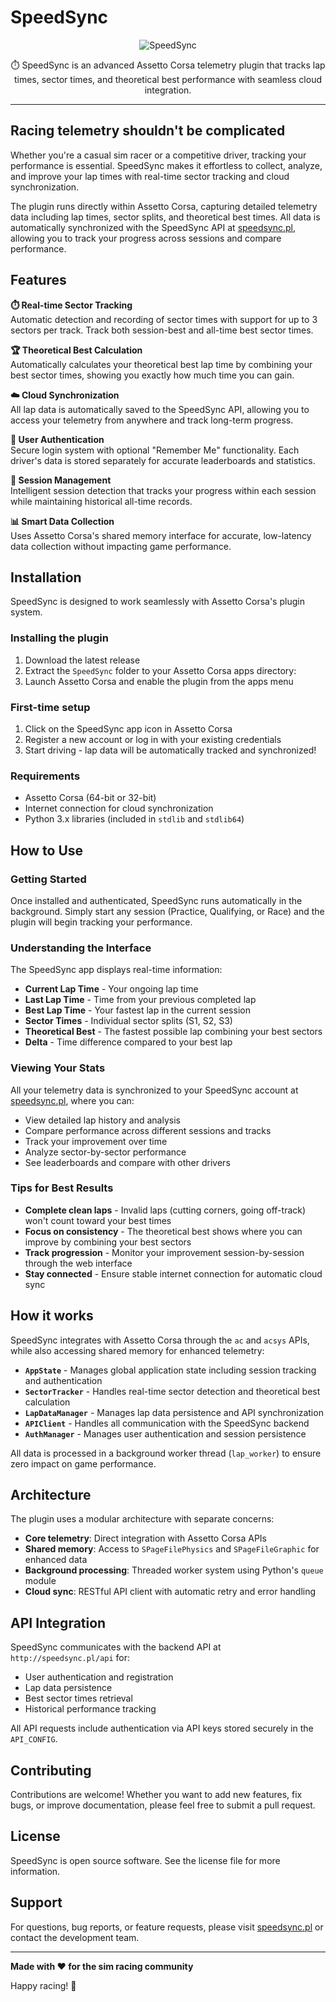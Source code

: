 # SpeedSync

<p align="center">
  <picture>
    <img alt="SpeedSync" src="http://speedsync.pl/github/banner.jpg">
  </picture>
</p>

<p align="center">
  ⏱️ SpeedSync is an advanced Assetto Corsa telemetry plugin that tracks lap times, sector times, and theoretical best performance with seamless cloud integration.
</p>

---

## Racing telemetry shouldn't be complicated

Whether you're a casual sim racer or a competitive driver, tracking your performance is essential. SpeedSync makes it effortless to collect, analyze, and improve your lap times with real-time sector tracking and cloud synchronization.

The plugin runs directly within Assetto Corsa, capturing detailed telemetry data including lap times, sector splits, and theoretical best times. All data is automatically synchronized with the SpeedSync API at [speedsync.pl](http://speedsync.pl), allowing you to track your progress across sessions and compare performance.

## Features

**⏱️ Real-time Sector Tracking**  
Automatic detection and recording of sector times with support for up to 3 sectors per track. Track both session-best and all-time best sector times.

**🏆 Theoretical Best Calculation**  
Automatically calculates your theoretical best lap time by combining your best sector times, showing you exactly how much time you can gain.

**☁️ Cloud Synchronization**  
All lap data is automatically saved to the SpeedSync API, allowing you to access your telemetry from anywhere and track long-term progress.

**👤 User Authentication**  
Secure login system with optional "Remember Me" functionality. Each driver's data is stored separately for accurate leaderboards and statistics.

**🔄 Session Management**  
Intelligent session detection that tracks your progress within each session while maintaining historical all-time records.

**📊 Smart Data Collection**  
Uses Assetto Corsa's shared memory interface for accurate, low-latency data collection without impacting game performance.

## Installation

SpeedSync is designed to work seamlessly with Assetto Corsa's plugin system.

### Installing the plugin

1. Download the latest release
2. Extract the `SpeedSync` folder to your Assetto Corsa apps directory:
3. Launch Assetto Corsa and enable the plugin from the apps menu

### First-time setup

1. Click on the SpeedSync app icon in Assetto Corsa
2. Register a new account or log in with your existing credentials
3. Start driving - lap data will be automatically tracked and synchronized!

### Requirements

- Assetto Corsa (64-bit or 32-bit)
- Internet connection for cloud synchronization
- Python 3.x libraries (included in `stdlib` and `stdlib64`)

## How to Use

### Getting Started

Once installed and authenticated, SpeedSync runs automatically in the background. Simply start any session (Practice, Qualifying, or Race) and the plugin will begin tracking your performance.

### Understanding the Interface

The SpeedSync app displays real-time information:

- **Current Lap Time** - Your ongoing lap time
- **Last Lap Time** - Time from your previous completed lap
- **Best Lap Time** - Your fastest lap in the current session
- **Sector Times** - Individual sector splits (S1, S2, S3)
- **Theoretical Best** - The fastest possible lap combining your best sectors
- **Delta** - Time difference compared to your best lap

### Viewing Your Stats

All your telemetry data is synchronized to your SpeedSync account at [speedsync.pl](http://speedsync.pl), where you can:

- View detailed lap history and analysis
- Compare performance across different sessions and tracks
- Track your improvement over time
- Analyze sector-by-sector performance
- See leaderboards and compare with other drivers

### Tips for Best Results

- **Complete clean laps** - Invalid laps (cutting corners, going off-track) won't count toward your best times
- **Focus on consistency** - The theoretical best shows where you can improve by combining your best sectors
- **Track progression** - Monitor your improvement session-by-session through the web interface
- **Stay connected** - Ensure stable internet connection for automatic cloud sync

## How it works

SpeedSync integrates with Assetto Corsa through the `ac` and `acsys` APIs, while also accessing shared memory for enhanced telemetry:

- **`AppState`** - Manages global application state including session tracking and authentication
- **`SectorTracker`** - Handles real-time sector detection and theoretical best calculation  
- **`LapDataManager`** - Manages lap data persistence and API synchronization
- **`APIClient`** - Handles all communication with the SpeedSync backend
- **`AuthManager`** - Manages user authentication and session persistence

All data is processed in a background worker thread (`lap_worker`) to ensure zero impact on game performance.

## Architecture

The plugin uses a modular architecture with separate concerns:

- **Core telemetry**: Direct integration with Assetto Corsa APIs
- **Shared memory**: Access to `SPageFilePhysics` and `SPageFileGraphic` for enhanced data
- **Background processing**: Threaded worker system using Python's `queue` module
- **Cloud sync**: RESTful API client with automatic retry and error handling

## API Integration

SpeedSync communicates with the backend API at `http://speedsync.pl/api` for:

- User authentication and registration
- Lap data persistence
- Best sector times retrieval
- Historical performance tracking

All API requests include authentication via API keys stored securely in the `API_CONFIG`.

## Contributing

Contributions are welcome! Whether you want to add new features, fix bugs, or improve documentation, please feel free to submit a pull request.

## License

SpeedSync is open source software. See the license file for more information.

## Support

For questions, bug reports, or feature requests, please visit [speedsync.pl](http://speedsync.pl) or contact the development team.

---

**Made with ❤️ for the sim racing community**

Happy racing! 🏁
